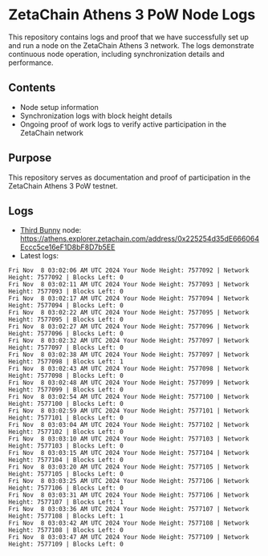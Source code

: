 # ZetaChain Athens 3 PoW Node Logs
This repository contains logs and proof that we have successfully set up and run a node on the ZetaChain Athens 3 network. The logs demonstrate continuous node operation, including synchronization details and performance.

## Contents
- Node setup information
- Synchronization logs with block height details
- Ongoing proof of work logs to verify active participation in the ZetaChain network

## Purpose
This repository serves as documentation and proof of participation in the ZetaChain Athens 3 PoW testnet.

## Logs

- [Third Bunny](https://thirdbunny.xyz/) node: https://athens.explorer.zetachain.com/address/0x225254d35dE666064Eccc5ce16eF1D8bF8D7b5EE
- Latest logs:
```
Fri Nov  8 03:02:06 AM UTC 2024 Your Node Height: 7577092 | Network Height: 7577092 | Blocks Left: 0
Fri Nov  8 03:02:11 AM UTC 2024 Your Node Height: 7577093 | Network Height: 7577093 | Blocks Left: 0
Fri Nov  8 03:02:17 AM UTC 2024 Your Node Height: 7577094 | Network Height: 7577094 | Blocks Left: 0
Fri Nov  8 03:02:22 AM UTC 2024 Your Node Height: 7577095 | Network Height: 7577095 | Blocks Left: 0
Fri Nov  8 03:02:27 AM UTC 2024 Your Node Height: 7577096 | Network Height: 7577096 | Blocks Left: 0
Fri Nov  8 03:02:32 AM UTC 2024 Your Node Height: 7577097 | Network Height: 7577097 | Blocks Left: 0
Fri Nov  8 03:02:38 AM UTC 2024 Your Node Height: 7577097 | Network Height: 7577098 | Blocks Left: 1
Fri Nov  8 03:02:43 AM UTC 2024 Your Node Height: 7577098 | Network Height: 7577098 | Blocks Left: 0
Fri Nov  8 03:02:48 AM UTC 2024 Your Node Height: 7577099 | Network Height: 7577099 | Blocks Left: 0
Fri Nov  8 03:02:54 AM UTC 2024 Your Node Height: 7577100 | Network Height: 7577100 | Blocks Left: 0
Fri Nov  8 03:02:59 AM UTC 2024 Your Node Height: 7577101 | Network Height: 7577101 | Blocks Left: 0
Fri Nov  8 03:03:04 AM UTC 2024 Your Node Height: 7577102 | Network Height: 7577102 | Blocks Left: 0
Fri Nov  8 03:03:10 AM UTC 2024 Your Node Height: 7577103 | Network Height: 7577103 | Blocks Left: 0
Fri Nov  8 03:03:15 AM UTC 2024 Your Node Height: 7577104 | Network Height: 7577104 | Blocks Left: 0
Fri Nov  8 03:03:20 AM UTC 2024 Your Node Height: 7577105 | Network Height: 7577105 | Blocks Left: 0
Fri Nov  8 03:03:25 AM UTC 2024 Your Node Height: 7577106 | Network Height: 7577106 | Blocks Left: 0
Fri Nov  8 03:03:31 AM UTC 2024 Your Node Height: 7577106 | Network Height: 7577107 | Blocks Left: 1
Fri Nov  8 03:03:36 AM UTC 2024 Your Node Height: 7577107 | Network Height: 7577108 | Blocks Left: 1
Fri Nov  8 03:03:42 AM UTC 2024 Your Node Height: 7577108 | Network Height: 7577108 | Blocks Left: 0
Fri Nov  8 03:03:47 AM UTC 2024 Your Node Height: 7577109 | Network Height: 7577109 | Blocks Left: 0
```

